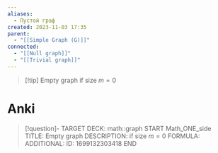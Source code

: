 ```yaml
---
aliases:
  - Пустой граф
created: 2023-11-03 17:35
parent:
  - "[[Simple Graph (G)]]"
connected:
  - "[[Null graph]]"
  - "[[Trivial graph]]"
---
```


> [!tip] Empty graph
> if size $m = 0$


# Anki
> [!question]-
TARGET DECK: math::graph
START
Math_ONE_side
TITLE: Empty graph
DESCRIPTION: if size $m = 0$
FORMULA: 
ADDITIONAL:
ID: 1699132303418
END










